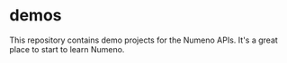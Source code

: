 # demos
This repository contains demo projects for the Numeno APIs. It's a great place to start to learn Numeno.

